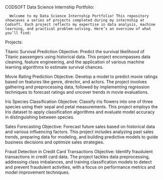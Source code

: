 CODSOFT Data Science Internship Portfolio:

      Welcome to my Data Science Internship Portfolio! This repository showcases a series of projects completed during my internship at Codsoft. Each project reflects my expertise in data analysis, machine learning, and practical problem-solving. Here’s an overview of what you’ll find:

Projects:

Titanic Survival Prediction
Objective: 
      Predict the survival likelihood of Titanic passengers using historical data. This project encompasses data cleaning, feature engineering, and the application of various machine learning algorithms to estimate survival chances.

Movie Rating Prediction
Objective: 
      Develop a model to predict movie ratings based on features like genre, director, and actors. The project involves gathering and preprocessing data, followed by implementing regression techniques to forecast ratings and uncover trends in movie evaluations.

Iris Species Classification
Objective: 
      Classify iris flowers into one of three species using their sepal and petal measurements. This project employs the Iris dataset to apply classification algorithms and evaluate model accuracy in distinguishing between species.

Sales Forecasting
Objective: 
      Forecast future sales based on historical data and various influencing factors. This project includes analyzing past sales trends, preparing data for modeling, and building predictive models to guide business decisions and optimize sales strategies.

Fraud Detection in Credit Card Transactions
Objective:
      Identify fraudulent transactions in credit card data. The project tackles data preprocessing, addressing class imbalances, and training classification models to detect and prevent fraudulent activities, with a focus on performance metrics and model improvement techniques.
